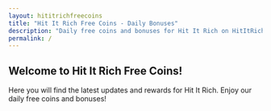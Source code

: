 ```yaml
---
layout: hititrichfreecoins
title: "Hit It Rich Free Coins - Daily Bonuses"
description: "Daily free coins and bonuses for Hit It Rich on HitItRichFreeCoins."
permalink: /
---
```


## Welcome to Hit It Rich Free Coins!

Here you will find the latest updates and rewards for Hit It Rich. Enjoy our daily free coins and bonuses!

<!-- Add more content specific to Hit It Rich Free Coins -->